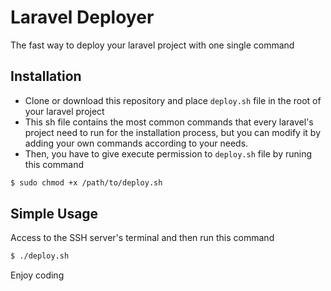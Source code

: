 # Laravel Deployer

The fast way to deploy your laravel project with one single command

## Installation

- Clone or download this repository and place ```deploy.sh``` file in the root of your laravel project
- This sh file contains the most common commands that every laravel's project need to run for the installation process, but you can modify it by adding your own commands according to your needs. 
- Then, you have to give execute permission to ```deploy.sh``` file by runing this command 

```bash 
$ sudo chmod +x /path/to/deploy.sh 
```

## Simple Usage

Access to the SSH server's terminal and then run this command 

```bash
$ ./deploy.sh
```

Enjoy coding
